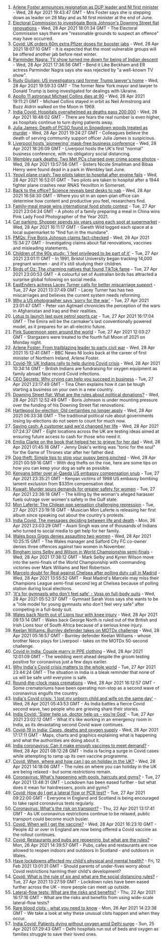 1. [Arlene Foster announces resignation as DUP leader and NI first minister](https://www.bbc.co.uk/news/uk-northern-ireland-56910045) - Wed, 28 Apr 2021 19:43:47 GMT - Mrs Foster says she is stepping down as leader on 28 May and as NI first minister at the end of June.
2. [Electoral Commission to investigate Boris Johnson's Downing Street flat renovations](https://www.bbc.co.uk/news/uk-politics-56915307) - Wed, 28 Apr 2021 18:01:34 GMT - The Electoral Commission says there are "reasonable grounds to suspect an offence" may have occurred.
3. [Covid: UK orders 60m extra Pfizer doses for booster jabs](https://www.bbc.co.uk/news/uk-56921018) - Wed, 28 Apr 2021 18:07:10 GMT - It is expected that the most vulnerable groups will be offered another jab before next winter.
4. [Parminder Nagra: TV show turned me down for being of Indian descent](https://www.bbc.co.uk/news/entertainment-arts-56915260) - Wed, 28 Apr 2021 17:36:56 GMT - Bend it Like Beckham and ER actress Parminder Nagra says she was rejected by "a well-known TV show".
5. [Rudy Giuliani: US investigators raid former Trump lawyer's home](https://www.bbc.co.uk/news/world-us-canada-56921179) - Wed, 28 Apr 2021 19:59:33 GMT - The former New York mayor and lawyer to Donald Trump is being investigated for dealings with Ukraine.
6. [Apollo 11 astronaut Michael Collins dies at 90](https://www.bbc.co.uk/news/world-us-canada-56921562) - Wed, 28 Apr 2021 19:11:21 GMT - Michael Collins stayed in orbit as Neil Armstrong and Buzz Aldrin walked on the Moon in 1969.
7. [India Covid: Hospitals overwhelmed as deaths pass 200,000](https://www.bbc.co.uk/news/world-asia-56919924) - Wed, 28 Apr 2021 18:48:02 GMT - There are fears the real number is even higher, as hospitals continue to turn dying patients away.
8. [Julia James: Death of PCSO found in Snowdown woods treated as murder](https://www.bbc.co.uk/news/uk-england-kent-56916344) - Wed, 28 Apr 2021 19:24:27 GMT - Colleagues believe the death of serving community support officer Julia James is suspicious.
9. [Liverpool hosts 'pioneering' mask-free business conference](https://www.bbc.co.uk/news/business-56915697) - Wed, 28 Apr 2021 18:26:09 GMT - Liverpool hosts the UK's first "normal" business conference, with no obligatory social distancing.
10. [Wembley park deaths: Two Met PCs charged over crime scene photos](https://www.bbc.co.uk/news/uk-england-london-56916822) - Wed, 28 Apr 2021 13:57:56 GMT - Sisters Nicole Smallman and Bibaa Henry were found dead in a park in Wembley last June.
11. [Yeovil plane crash: Two pilots taken to hospital after engine fails](https://www.bbc.co.uk/news/uk-england-somerset-56920390) - Wed, 28 Apr 2021 16:52:01 GMT - Two pilots are taken to hospital after a 1944 fighter plane crashes near RNAS Yeovilton in Somerset.
12. [Back to the office? Science reveals best desks to nab](https://www.bbc.co.uk/news/health-56886313) - Wed, 28 Apr 2021 16:58:30 GMT - Where you sit in an open-plan office can determine how content and productive you feel, researchers find.
13. [Family-meal image wins international food photo contest](https://www.bbc.co.uk/news/in-pictures-56820167) - Tue, 27 Apr 2021 23:04:24 GMT - A photo of a family preparing a meal in China wins Pink Lady Food Photographer of the Year 2021.
14. [Car parking: Shopper spends six years using each spot at supermarket](https://www.bbc.co.uk/news/uk-england-london-56916050) - Wed, 28 Apr 2021 16:11:17 GMT - Gareth Wild logged each space at a local supermarket to "find fun in the mundane".
15. [PMQs: Five Boris Johnson claims fact-checked](https://www.bbc.co.uk/news/56915918) - Wed, 28 Apr 2021 15:34:27 GMT - Investigating claims about flat renovations, vaccines and misleading statements.
16. [Children of the 90s study: 'I feel privileged to be part of it'](https://www.bbc.co.uk/news/uk-56901164) - Tue, 27 Apr 2021 23:01:11 GMT - In 1991, Bristol University began tracking 14,000 pregnant women - and it's still studying their children.
17. [Birds of Oz: The charming natives that found TikTok fame](https://www.bbc.co.uk/news/world-australia-56883027) - Tue, 27 Apr 2021 23:00:53 GMT - A colourful set of Australian birds has attracted a surprise global following on social media.
18. [EastEnders actress Lacey Turner calls for better miscarriage support](https://www.bbc.co.uk/news/uk-56904891) - Tue, 27 Apr 2021 13:37:49 GMT - Lacey Turner has has two miscarriages and believes the current system needs reforming.
19. [Why a US photographer says 'sorry for the war'](https://www.bbc.co.uk/news/world-us-canada-56859337) - Tue, 27 Apr 2021 23:01:47 GMT - Peter van Agtmael chronicles the perception of the wars in Afghanistan and Iraq and their realities.
20. [Lotus to launch last pure petrol sports car](https://www.bbc.co.uk/news/business-56906504) - Tue, 27 Apr 2021 16:17:04 GMT - The Emira will be the carmaker's last conventionally powered model, as it prepares for an all-electric future.
21. [Pink Supermoon seen around the world](https://www.bbc.co.uk/news/in-pictures-56900164) - Tue, 27 Apr 2021 12:03:27 GMT - Stargazers were treated to the fourth full Moon of 2021 on Monday night.
22. [Arlene Foster: From trailblazing leader to party civil war](https://www.bbc.co.uk/news/uk-northern-ireland-38320780) - Wed, 28 Apr 2021 15:12:41 GMT - BBC News NI looks back at the career of first minister of Northern Ireland, Arlene Foster.
23. [Covid-19: UK Indians rally to help during Covid crisis](https://www.bbc.co.uk/news/uk-56909285) - Wed, 28 Apr 2021 10:34:14 GMT - British Indians are fundraising for oxygen equipment as family abroad face record Covid infections.
24. [CEO Secrets: Why crying can help you succeed in business](https://www.bbc.co.uk/news/business-56683783) - Tue, 27 Apr 2021 23:17:49 GMT - Tina Chen explains how it can be tough starting a business on your own in a new country.
25. [Downing Street flat: What are the rules about political donations?](https://www.bbc.co.uk/news/uk-politics-56893165) - Wed, 28 Apr 2021 12:52:49 GMT - Boris Johnson is under mounting pressure over the funding of his Downing Street flat renovations.
26. [Hartlepool by-election: Old certainties no longer apply](https://www.bbc.co.uk/news/uk-politics-56859750) - Wed, 28 Apr 2021 06:33:38 GMT - The traditional political rule about governments losing by-elections do not seem to count for much now.
27. [Saving cash: A customer said we'd changed her life](https://www.bbc.co.uk/news/business-56892375) - Wed, 28 Apr 2021 07:24:37 GMT - Eight locations across the UK are testing ideas aimed at ensuring future access to cash for those who need it.
28. [Emilia Clarke on the book that helped her to grieve for her dad](https://www.bbc.co.uk/news/entertainment-arts-56843499) - Wed, 28 Apr 2021 01:45:18 GMT - Jenny Diski's writing was "tonic for the soul" for the Game of Thrones star after her father died.
29. [Dog theft: Simple tips to stop your puppy being pinched](https://www.bbc.co.uk/news/newsbeat-56899774) - Wed, 28 Apr 2021 00:59:16 GMT - With dog thefts on the rise, here are some tips on how you can keep your dog as safe as possible.
30. [Kenyans bitter over al-Qaeda US embassy compensation snub](https://www.bbc.co.uk/news/world-africa-56759771) - Tue, 27 Apr 2021 23:35:21 GMT - Kenyan victims of 1998 US embassy bombing lament exclusion from $335m compensation deal.
31. [Kuwait: Murder spurs demands for greater safety for women](https://www.bbc.co.uk/news/world-middle-east-56899653) - Tue, 27 Apr 2021 23:36:18 GMT - The killing by the woman's alleged harasser fuels outrage over women's safety in the Gulf state.
32. [Mon Laferte: The Chilean pop sensation challenging repression](https://www.bbc.co.uk/news/world-latin-america-56899171) - Tue, 27 Apr 2021 23:19:18 GMT - Musician Mon Laferte is releasing her first album since speaking out about the country's protests.
33. [India Covid: The messages deciding between life and death](https://www.bbc.co.uk/news/world-asia-india-56882037) - Mon, 26 Apr 2021 23:03:29 GMT - Avani Singh was one of thousands of Indians who turned to social media to get help for her family.
34. [Wales boss Giggs denies assaulting two women](https://www.bbc.co.uk/news/uk-wales-56911812) - Wed, 28 Apr 2021 10:25:15 GMT - The Wales manager and Salford City FC co-owner denies three offences against two women in November.
35. [Bingham joins Selby and Wilson in World Championship semi-finals](https://www.bbc.co.uk/sport/snooker/56917371) - Wed, 28 Apr 2021 17:38:12 GMT - Mark Selby and Kyren Wilson move into the semi-finals of the World Championship with commanding victories over Mark Williams and Neil Robertson.
36. [Marcelo doubt for Real against Chelsea after polling duty call in Madrid](https://www.bbc.co.uk/sport/football/56915346) - Wed, 28 Apr 2021 13:55:52 GMT - Real Madrid's Marcelo may miss their Champions League semi-final second leg at Chelsea because of polling station during local elections.
37. ['It's for gymnasts who don't feel safe' - Voss on full-body suits](https://www.bbc.co.uk/sport/gymnastics/56906863) - Wed, 28 Apr 2021 05:52:37 GMT - Gymnast Sarah Voss says she wants to be a "role model for young gymnasts who don't feel very safe" after competing in a full-body suit.
38. [Wales back North out of Lions tour with knee injury](https://www.bbc.co.uk/sport/rugby-union/56913566) - Wed, 28 Apr 2021 09:13:14 GMT - Wales back George North is ruled out of the British and Irish Lions tour of South Africa because of a serious knee injury.
39. [Keelan Williams: Burnley defender takes on MOTDx challenge](https://www.bbc.co.uk/sport/av/football/56908765) - Wed, 28 Apr 2021 05:16:57 GMT - Burnley defender Keelan Williams - whose brother Neco plays for Liverpool - takes on the MOTDx 50-second challenge.
40. [Covid in India: Couple marry in PPE clothing](https://www.bbc.co.uk/news/world-asia-india-56916354) - Wed, 28 Apr 2021 12:01:09 GMT - The wedding went ahead despite the groom testing positive for coronavirus just a few days earlier.
41. [Why India's Covid crisis matters to the whole world](https://www.bbc.co.uk/news/world-asia-india-56907007) - Tue, 27 Apr 2021 23:44:24 GMT - The situation in India is a bleak reminder that none of us will be safe until everyone is safe.
42. [Round-the-clock mass cremations](https://www.bbc.co.uk/news/in-pictures-56913348) - Wed, 28 Apr 2021 16:12:57 GMT - Some crematoriums have been operating non-stop as a second wave of coronavirus engulfs the country.
43. [India's Covid crisis: 'I lost my unborn child and wife on the same day'](https://www.bbc.co.uk/news/world-asia-india-56908383) - Wed, 28 Apr 2021 05:43:53 GMT - As India battles a fierce Covid second wave, two people who are grieving share their stories.
44. [India Covid: 'Sister help us, doctor help us - you’re God'](https://www.bbc.co.uk/news/world-asia-india-56901163) - Tue, 27 Apr 2021 23:02:12 GMT - What it's like working in an emergency room in India, as its devastating second Covid wave continues.
45. [Covid-19 in India: Cases, deaths and oxygen supply](https://www.bbc.co.uk/news/world-asia-india-56891016) - Wed, 28 Apr 2021 17:17:11 GMT - Maps, charts and graphics explaining what is happening and what the authorities are doing about it.
46. [India coronavirus: Can it make enough vaccines to meet demand?](https://www.bbc.co.uk/news/world-asia-india-55571793) - Wed, 28 Apr 2021 08:12:28 GMT - India is facing a surge in Covid cases while attempting to ramp up its own vaccine programme.
47. [Covid: When, where and how can I go on holiday in the UK?](https://www.bbc.co.uk/news/explainers-52646738) - Wed, 28 Apr 2021 14:18:06 GMT - The rules on where you can holiday in the UK are being relaxed - but some restrictions remain.
48. [Coronavirus: What's happening with pools, haircuts and gyms?](https://www.bbc.co.uk/news/explainers-53349989) - Tue, 27 Apr 2021 13:48:31 GMT - Lockdown has been eased further - but what does it mean for hairdressers, pools and gyms?
49. [Covid: How do I get a lateral flow or PCR test?](https://www.bbc.co.uk/news/health-51943612) - Tue, 27 Apr 2021 09:22:00 GMT - Everyone in England and Scotland is being encouraged to take rapid coronavirus tests regularly.
50. [Coronavirus: What's the risk on transport?](https://www.bbc.co.uk/news/health-51736185) - Thu, 22 Apr 2021 13:17:41 GMT - As UK coronavirus restrictions continue to be relaxed, public transport could become much busier.
51. [Covid: When will I get the vaccine?](https://www.bbc.co.uk/news/health-55045639) - Wed, 28 Apr 2021 16:23:10 GMT - People 42 or over in England are now being offered a Covid vaccine as the rollout continues.
52. [Covid: Restaurants and pubs are reopening, but what are the rules?](https://www.bbc.co.uk/news/business-52977388) - Mon, 26 Apr 2021 14:39:57 GMT - Pubs, cafes and restaurants are now allowed to reopen indoors and outdoors in Scotland - and outdoors in Wales.
53. [Have lockdowns affected my child's physical and mental health?](https://www.bbc.co.uk/news/explainers-55936928) - Fri, 12 Feb 2021 13:01:31 GMT - Should parents of under-fives worry about Covid restrictions harming their child's development?
54. [Covid: What is the rule of six and what are the social distancing rules?](https://www.bbc.co.uk/news/uk-51506729) - Tue, 27 Apr 2021 13:27:59 GMT - Lockdown rules have been eased further across the UK - more people can meet up outside.
55. [Lateral-flow tests: What are the risks and benefits?](https://www.bbc.co.uk/news/56675624) - Thu, 22 Apr 2021 16:17:16 GMT - What are the risks and benefits from using wide-scale lateral-flow tests?
56. [Rare blood clots - what you need to know](https://www.bbc.co.uk/news/health-56674796) - Mon, 26 Apr 2021 14:23:38 GMT - We take a look at why these unusual clots happen and when they occur.
57. [India Covid: Patients dying without oxygen amid Delhi surge](https://www.bbc.co.uk/news/56876695) - Sun, 25 Apr 2021 07:29:43 GMT - Delhi hospitals run out of beds and oxygen as families struggle to save their loved ones.
